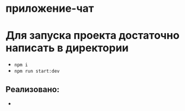 # приложение-чат

# Для запуска проекта достаточно написать в директории

-   `npm i`
-   `npm run start:dev`

## Реализовано:

-
